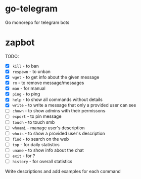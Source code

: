 # go-telegram
Go monorepo for telegram bots

# zapbot

TODO:

- [x] `kill` - to ban
- [x] `respawn` - to unban
- [x] `wget` - to get info about the given message
- [x] `rm` - to remove message/messages
- [x] `man` - for manual
- [x] `ping` - to ping
- [x] `help` - to show all commands without details
- [x] `write` - to write a message that only a provided user can see
- [ ] `chown` - to show admins with their permissons
- [ ] `export` - to pin message
- [ ] `touch` - to touch smb
- [ ] `whoami` - manage user's description
- [ ] `whois` - to show a provided user's description
- [ ] `find` - to search on the web
- [ ] `top` - for daily statistics
- [ ] `uname` - to show info about the chat
- [ ] `exit` - for ?
- [ ] `history` - for overall statistics

Write descriptions and add examples for each command
